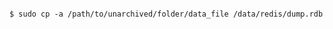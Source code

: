 <!-- usedin: [ _includes/_inlines/Databases/common/database-backup/database-backups_note.md] -->


```

$ sudo cp -a /path/to/unarchived/folder/data_file /data/redis/dump.rdb

```
